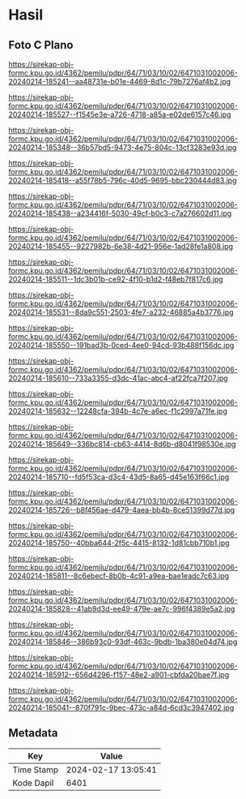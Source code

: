 # Hasil

## Foto C Plano

https://sirekap-obj-formc.kpu.go.id/4362/pemilu/pdpr/64/71/03/10/02/6471031002006-20240214-185241--aa48731e-b01e-4469-8d1c-79b7276af4b2.jpg

https://sirekap-obj-formc.kpu.go.id/4362/pemilu/pdpr/64/71/03/10/02/6471031002006-20240214-185527--f1545e3e-a726-4718-a85a-e02de6157c46.jpg

https://sirekap-obj-formc.kpu.go.id/4362/pemilu/pdpr/64/71/03/10/02/6471031002006-20240214-185348--36b57bd5-9473-4e75-804c-13cf3283e93d.jpg

https://sirekap-obj-formc.kpu.go.id/4362/pemilu/pdpr/64/71/03/10/02/6471031002006-20240214-185418--a55f78b5-796c-40d5-9695-bbc230444d83.jpg

https://sirekap-obj-formc.kpu.go.id/4362/pemilu/pdpr/64/71/03/10/02/6471031002006-20240214-185438--a234416f-5030-49cf-b0c3-c7a276602d11.jpg

https://sirekap-obj-formc.kpu.go.id/4362/pemilu/pdpr/64/71/03/10/02/6471031002006-20240214-185455--9227982b-6e38-4d21-956e-1ad28fe1a808.jpg

https://sirekap-obj-formc.kpu.go.id/4362/pemilu/pdpr/64/71/03/10/02/6471031002006-20240214-185511--1dc3b01b-ce92-4f10-b1d2-f48eb7f817c6.jpg

https://sirekap-obj-formc.kpu.go.id/4362/pemilu/pdpr/64/71/03/10/02/6471031002006-20240214-185531--8da9c551-2503-4fe7-a232-46885a4b3776.jpg

https://sirekap-obj-formc.kpu.go.id/4362/pemilu/pdpr/64/71/03/10/02/6471031002006-20240214-185550--191bad3b-0ced-4ee0-94cd-93b488f156dc.jpg

https://sirekap-obj-formc.kpu.go.id/4362/pemilu/pdpr/64/71/03/10/02/6471031002006-20240214-185610--733a3355-d3dc-41ac-abc4-af22fca7f207.jpg

https://sirekap-obj-formc.kpu.go.id/4362/pemilu/pdpr/64/71/03/10/02/6471031002006-20240214-185632--12248cfa-394b-4c7e-a6ec-f1c2997a71fe.jpg

https://sirekap-obj-formc.kpu.go.id/4362/pemilu/pdpr/64/71/03/10/02/6471031002006-20240214-185649--336bc814-cb63-4414-8d6b-d8041f98530e.jpg

https://sirekap-obj-formc.kpu.go.id/4362/pemilu/pdpr/64/71/03/10/02/6471031002006-20240214-185710--fd5f53ca-d3c4-43d5-8a65-d45e163f66c1.jpg

https://sirekap-obj-formc.kpu.go.id/4362/pemilu/pdpr/64/71/03/10/02/6471031002006-20240214-185726--b8f456ae-d479-4aea-bb4b-8ce51399d77d.jpg

https://sirekap-obj-formc.kpu.go.id/4362/pemilu/pdpr/64/71/03/10/02/6471031002006-20240214-185750--40bba644-2f5c-4415-8132-1d81cbb710b1.jpg

https://sirekap-obj-formc.kpu.go.id/4362/pemilu/pdpr/64/71/03/10/02/6471031002006-20240214-185811--8c6ebecf-8b0b-4c91-a9ea-bae1eadc7c63.jpg

https://sirekap-obj-formc.kpu.go.id/4362/pemilu/pdpr/64/71/03/10/02/6471031002006-20240214-185828--41ab9d3d-ee49-479e-ae7c-996f4389e5a2.jpg

https://sirekap-obj-formc.kpu.go.id/4362/pemilu/pdpr/64/71/03/10/02/6471031002006-20240214-185846--386b93c0-93df-463c-9bdb-1ba380e04d74.jpg

https://sirekap-obj-formc.kpu.go.id/4362/pemilu/pdpr/64/71/03/10/02/6471031002006-20240214-185912--656d4296-f157-48e2-a901-cbfda20bae7f.jpg

https://sirekap-obj-formc.kpu.go.id/4362/pemilu/pdpr/64/71/03/10/02/6471031002006-20240214-185041--870f791c-9bec-473c-a84d-6cd3c3947402.jpg


## Metadata

| Key        | Value               |
| ---------- | ------------------- |
| Time Stamp | 2024-02-17 13:05:41 |
| Kode Dapil | 6401                |



